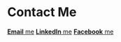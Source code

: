 # Contact Me

[**Email** me](mailto:MBALearnsToCode@UChicago.edu)
[**LinkedIn** me](https://www.LinkedIn.com/in/LuongTheVinh)
[**Facebook** me](https://www.FaceBook.com/MBALearnsToCode)
